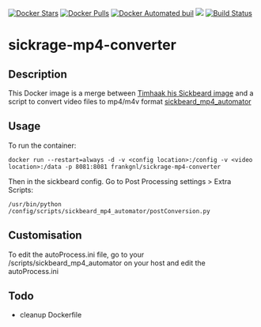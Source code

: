 [![Docker Stars](https://img.shields.io/docker/stars/frankgnl/sickrage-mp4-converter.svg)](https://hub.docker.com/r/frankgnl/sickrage-mp4-converter/)
[![Docker Pulls](https://img.shields.io/docker/pulls/frankgnl/sickrage-mp4-converter.svg)](https://hub.docker.com/r/frankgnl/sickrage-mp4-converter/)
[![Docker Automated buil](https://img.shields.io/docker/automated/frankgnl/sickrage-mp4-converter.svg)](https://hub.docker.com/r/frankgnl/sickrage-mp4-converter/)
[![](https://images.microbadger.com/badges/image/frankgnl/sickrage-mp4-converter.svg)](https://microbadger.com/images/frankgnl/sickrage-mp4-converter "Get your own image badge on microbadger.com")
[![Build Status](https://travis-ci.org/FrankGNL/sickrage-mp4-converter.svg?branch=master)](https://travis-ci.org/FrankGNL/sickrage-mp4-converter)

# sickrage-mp4-converter

## Description
This Docker image is a merge between [Timhaak his Sickbeard image](https://hub.docker.com/r/timhaak/sickrage/) and a script to convert video files to mp4/m4v format [sickbeard_mp4_automator](https://github.com/mdhiggins/sickbeard_mp4_automator/)

## Usage
To run the container:
```
docker run --restart=always -d -v <config location>:/config -v <video location>:/data -p 8081:8081 frankgnl/sickrage-mp4-converter
```

Then in the sickbeard config. Go to Post Processing settings > Extra Scripts:
```
/usr/bin/python /config/scripts/sickbeard_mp4_automator/postConversion.py
```

## Customisation
To edit the autoProcess.ini file, go to your <config location>/scripts/sickbeard_mp4_automator on your host and edit the autoProcess.ini

## Todo
- cleanup Dockerfile
